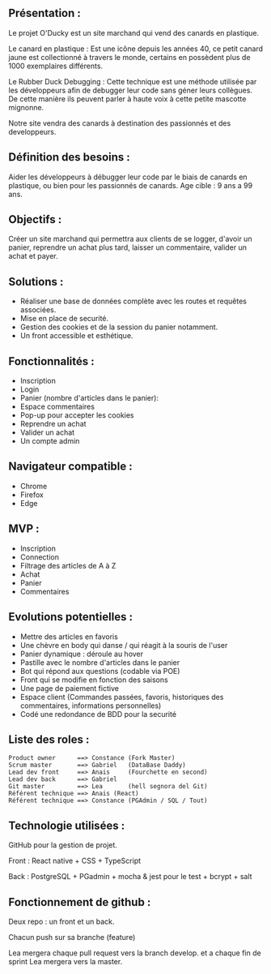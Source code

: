 ## Présentation :

Le projet O'Ducky est un site marchand qui vend des canards en plastique.

Le canard en plastique : Est une icône depuis les années 40, ce petit canard jaune est collectionné à travers le monde, certains en possèdent plus de 1000 exemplaires différents.

Le Rubber Duck Debugging : Cette technique est une méthode utilisée par les développeurs afin de debugger leur code sans géner leurs collègues. De cette manière ils peuvent parler à haute voix à cette petite mascotte mignonne. 

Notre site vendra des canards à destination des passionnés et des developpeurs.


## Définition des besoins : 

Aider les développeurs à débugger leur code par le biais de canards en plastique, ou bien pour les passionnés de canards.
Age cible : 9 ans a 99 ans. 


## Objectifs : 

Créer un site marchand qui permettra aux clients de se logger, d'avoir un panier, reprendre un achat plus tard, laisser un commentaire,  valider un achat et payer.


## Solutions : 

- Réaliser une base de données complète avec les routes et requêtes associées. 
- Mise en place de securité.
- Gestion des cookies et de la session du panier notamment. 
- Un front accessible et esthétique. 



## Fonctionnalités :

- Inscription
- Login
- Panier (nombre d'articles dans le panier): 
- Espace commentaires
- Pop-up pour accepter les cookies
- Reprendre un achat
- Valider un achat
- Un compte admin


## Navigateur compatible : 

- Chrome 
- Firefox 
- Edge 


## MVP : 

- Inscription
- Connection
- Filtrage des articles de A à Z 
- Achat
- Panier
- Commentaires


## Evolutions potentielles : 

- Mettre des articles en favoris
- Une chèvre en body qui danse / qui réagit à la souris de l'user
- Panier dynamique : déroule au hover
- Pastille avec le nombre d'articles dans le panier
- Bot qui répond aux questions (codable via POE) 
- Front qui se modifie en fonction des saisons 
- Une page de paiement fictive
- Espace client (Commandes passées, favoris, historiques des commentaires, informations personnelles)
- Codé une redondance de BDD pour la securité

## Liste des roles : 

```
Product owner      ==> Constance (Fork Master)
Scrum master       ==> Gabriel   (DataBase Daddy)
Lead dev front     ==> Anais     (Fourchette en second)
Lead dev back      ==> Gabriel
Git master         ==> Lea       (hell segnora del Git)
Référent technique ==> Anais (React)
Référent technique ==> Constance (PGAdmin / SQL / Tout)
```

##	Technologie utilisées :

GitHub pour la gestion de projet.  

Front : React native + CSS + TypeScript 

Back : PostgreSQL + PGadmin + mocha & jest pour le test + bcrypt + salt

## Fonctionnement de github : 

Deux repo : un front et un back.

Chacun push sur sa branche (feature)

Lea mergera chaque pull request vers la branch develop. et a chaque fin de sprint Lea mergera vers la master.